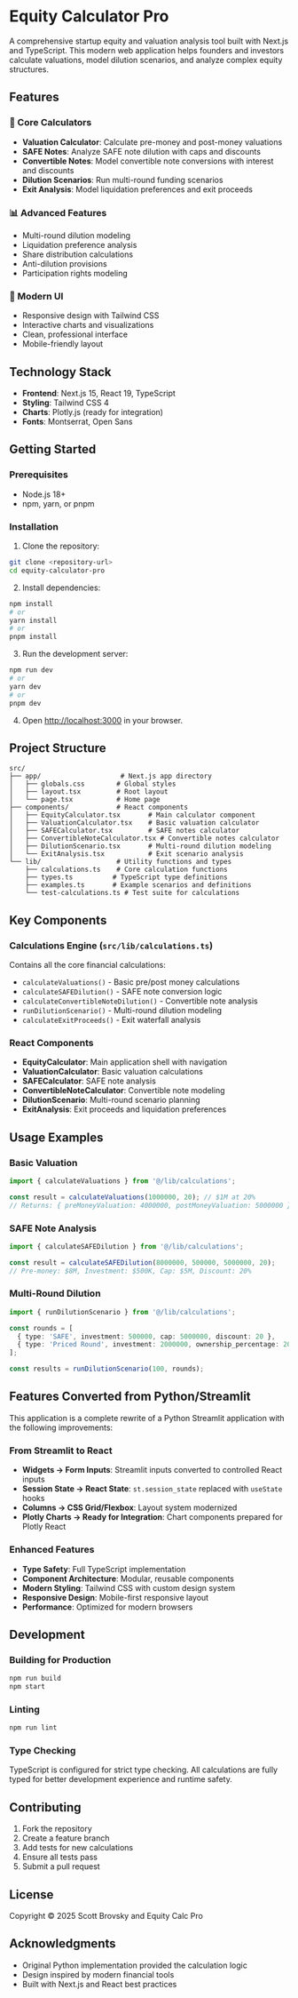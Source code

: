 # Equity Calculator Pro

A comprehensive startup equity and valuation analysis tool built with Next.js and TypeScript. This modern web application helps founders and investors calculate valuations, model dilution scenarios, and analyze complex equity structures.

## Features

### 🧮 Core Calculators
- **Valuation Calculator**: Calculate pre-money and post-money valuations
- **SAFE Notes**: Analyze SAFE note dilution with caps and discounts
- **Convertible Notes**: Model convertible note conversions with interest and discounts
- **Dilution Scenarios**: Run multi-round funding scenarios
- **Exit Analysis**: Model liquidation preferences and exit proceeds

### 📊 Advanced Features
- Multi-round dilution modeling
- Liquidation preference analysis
- Share distribution calculations
- Anti-dilution provisions
- Participation rights modeling

### 🎨 Modern UI
- Responsive design with Tailwind CSS
- Interactive charts and visualizations
- Clean, professional interface
- Mobile-friendly layout

## Technology Stack

- **Frontend**: Next.js 15, React 19, TypeScript
- **Styling**: Tailwind CSS 4
- **Charts**: Plotly.js (ready for integration)
- **Fonts**: Montserrat, Open Sans

## Getting Started

### Prerequisites
- Node.js 18+ 
- npm, yarn, or pnpm

### Installation

1. Clone the repository:
```bash
git clone <repository-url>
cd equity-calculator-pro
```

2. Install dependencies:
```bash
npm install
# or
yarn install
# or
pnpm install
```

3. Run the development server:
```bash
npm run dev
# or
yarn dev
# or
pnpm dev
```

4. Open [http://localhost:3000](http://localhost:3000) in your browser.

## Project Structure

```
src/
├── app/                    # Next.js app directory
│   ├── globals.css        # Global styles
│   ├── layout.tsx         # Root layout
│   └── page.tsx           # Home page
├── components/            # React components
│   ├── EquityCalculator.tsx       # Main calculator component
│   ├── ValuationCalculator.tsx    # Basic valuation calculator
│   ├── SAFECalculator.tsx         # SAFE notes calculator
│   ├── ConvertibleNoteCalculator.tsx # Convertible notes calculator
│   ├── DilutionScenario.tsx       # Multi-round dilution modeling
│   └── ExitAnalysis.tsx           # Exit scenario analysis
└── lib/                   # Utility functions and types
    ├── calculations.ts    # Core calculation functions
    ├── types.ts          # TypeScript type definitions
    ├── examples.ts       # Example scenarios and definitions
    └── test-calculations.ts # Test suite for calculations
```

## Key Components

### Calculations Engine (`src/lib/calculations.ts`)
Contains all the core financial calculations:
- `calculateValuations()` - Basic pre/post money calculations
- `calculateSAFEDilution()` - SAFE note conversion logic
- `calculateConvertibleNoteDilution()` - Convertible note analysis
- `runDilutionScenario()` - Multi-round dilution modeling
- `calculateExitProceeds()` - Exit waterfall analysis

### React Components
- **EquityCalculator**: Main application shell with navigation
- **ValuationCalculator**: Basic valuation calculations
- **SAFECalculator**: SAFE note analysis
- **ConvertibleNoteCalculator**: Convertible note modeling
- **DilutionScenario**: Multi-round scenario planning
- **ExitAnalysis**: Exit proceeds and liquidation preferences

## Usage Examples

### Basic Valuation
```typescript
import { calculateValuations } from '@/lib/calculations';

const result = calculateValuations(1000000, 20); // $1M at 20%
// Returns: { preMoneyValuation: 4000000, postMoneyValuation: 5000000 }
```

### SAFE Note Analysis
```typescript
import { calculateSAFEDilution } from '@/lib/calculations';

const result = calculateSAFEDilution(8000000, 500000, 5000000, 20);
// Pre-money: $8M, Investment: $500K, Cap: $5M, Discount: 20%
```

### Multi-Round Dilution
```typescript
import { runDilutionScenario } from '@/lib/calculations';

const rounds = [
  { type: 'SAFE', investment: 500000, cap: 5000000, discount: 20 },
  { type: 'Priced Round', investment: 2000000, ownership_percentage: 20 }
];

const results = runDilutionScenario(100, rounds);
```

## Features Converted from Python/Streamlit

This application is a complete rewrite of a Python Streamlit application with the following improvements:

### From Streamlit to React
- **Widgets → Form Inputs**: Streamlit inputs converted to controlled React inputs
- **Session State → React State**: `st.session_state` replaced with `useState` hooks
- **Columns → CSS Grid/Flexbox**: Layout system modernized
- **Plotly Charts → Ready for Integration**: Chart components prepared for Plotly React

### Enhanced Features
- **Type Safety**: Full TypeScript implementation
- **Component Architecture**: Modular, reusable components
- **Modern Styling**: Tailwind CSS with custom design system
- **Responsive Design**: Mobile-first responsive layout
- **Performance**: Optimized for modern browsers

## Development

### Building for Production
```bash
npm run build
npm start
```

### Linting
```bash
npm run lint
```

### Type Checking
TypeScript is configured for strict type checking. All calculations are fully typed for better development experience and runtime safety.

## Contributing

1. Fork the repository
2. Create a feature branch
3. Add tests for new calculations
4. Ensure all tests pass
5. Submit a pull request

## License

Copyright © 2025 Scott Brovsky and Equity Calc Pro

## Acknowledgments

- Original Python implementation provided the calculation logic
- Design inspired by modern financial tools
- Built with Next.js and React best practices
